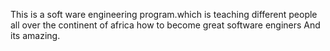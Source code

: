 This is a soft ware engineering program.which is teaching different people all over the continent of africa how to become great software enginers
And its amazing.
